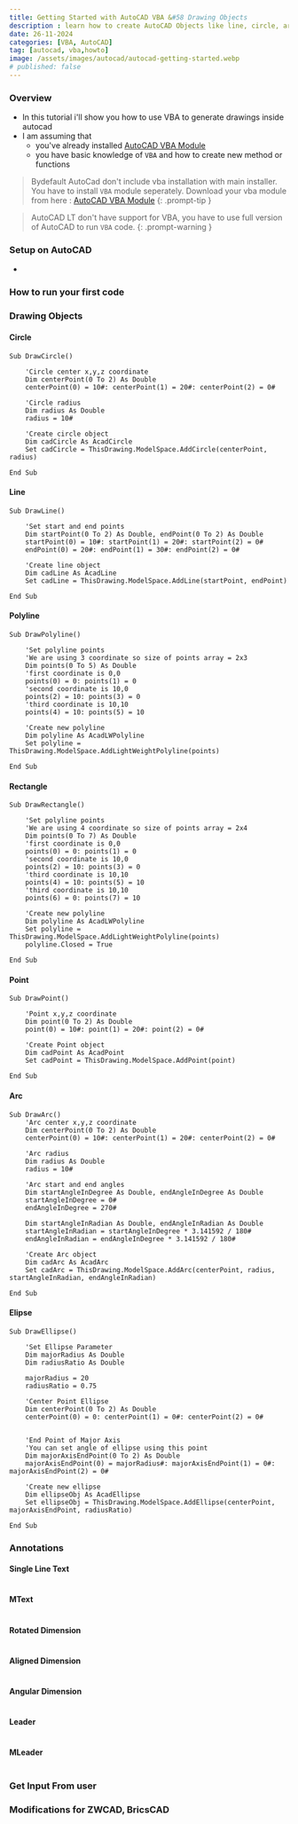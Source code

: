 ```yaml
---
title: Getting Started with AutoCAD VBA &#58 Drawing Objects
description : learn how to create AutoCAD Objects like line, circle, arc, rectangle using VBA
date: 26-11-2024
categories: [VBA, AutoCAD]
tag: [autocad, vba,howto]
image: /assets/images/autocad/autocad-getting-started.webp
# published: false
---
```


### Overview
- In this tutorial i'll show you how to use VBA to generate drawings inside autocad
- I am assuming that 
  - you've already installed [AutoCAD VBA Module](https://www.autodesk.com/support/technical/article/caas/tsarticles/ts/3kxk0RyvfWTfSfAIrcmsLQ.html)
  - you have basic knowledge of `VBA` and how to create new method or functions

> Bydefault AutoCad don't include vba installation with main installer. You have to install `VBA` module seperately.
> Download your vba module from here : [AutoCAD VBA Module](https://www.autodesk.com/support/technical/article/caas/tsarticles/ts/3kxk0RyvfWTfSfAIrcmsLQ.html)
{: .prompt-tip }

> AutoCAD LT don't have support for VBA, you have to use full version of AutoCAD to run `VBA` code.
{: .prompt-warning }

### Setup on AutoCAD
-

### How to run your first code

### Drawing Objects

#### Circle
```visualbasic
Sub DrawCircle()
       
    'Circle center x,y,z coordinate
    Dim centerPoint(0 To 2) As Double
    centerPoint(0) = 10#: centerPoint(1) = 20#: centerPoint(2) = 0#
     
    'Circle radius
    Dim radius As Double
    radius = 10#
     
    'Create circle object
    Dim cadCircle As AcadCircle
    Set cadCircle = ThisDrawing.ModelSpace.AddCircle(centerPoint, radius)
    
End Sub
```
#### Line
```visualbasic
Sub DrawLine()

    'Set start and end points
    Dim startPoint(0 To 2) As Double, endPoint(0 To 2) As Double
    startPoint(0) = 10#: startPoint(1) = 20#: startPoint(2) = 0#
    endPoint(0) = 20#: endPoint(1) = 30#: endPoint(2) = 0#
     
    'Create line object
    Dim cadLine As AcadLine
    Set cadLine = ThisDrawing.ModelSpace.AddLine(startPoint, endPoint)
     
End Sub
```
#### Polyline
```visualbasic
Sub DrawPolyline()

    'Set polyline points
    'We are using 3 coordinate so size of points array = 2x3
    Dim points(0 To 5) As Double
    'first coordinate is 0,0
    points(0) = 0: points(1) = 0
    'second coordinate is 10,0
    points(2) = 10: points(3) = 0
    'third coordinate is 10,10
    points(4) = 10: points(5) = 10
        
    'Create new polyline
    Dim polyline As AcadLWPolyline
    Set polyline = ThisDrawing.ModelSpace.AddLightWeightPolyline(points)
    
End Sub
```
#### Rectangle
```visualbasic
Sub DrawRectangle()

    'Set polyline points
    'We are using 4 coordinate so size of points array = 2x4
    Dim points(0 To 7) As Double
    'first coordinate is 0,0
    points(0) = 0: points(1) = 0
    'second coordinate is 10,0
    points(2) = 10: points(3) = 0
    'third coordinate is 10,10
    points(4) = 10: points(5) = 10
    'third coordinate is 10,10
    points(6) = 0: points(7) = 10
        
    'Create new polyline
    Dim polyline As AcadLWPolyline
    Set polyline = ThisDrawing.ModelSpace.AddLightWeightPolyline(points)
    polyline.Closed = True

End Sub
```
#### Point
```visualbasic
Sub DrawPoint()

    'Point x,y,z coordinate
    Dim point(0 To 2) As Double
    point(0) = 10#: point(1) = 20#: point(2) = 0#
    
    'Create Point object
    Dim cadPoint As AcadPoint
    Set cadPoint = ThisDrawing.ModelSpace.AddPoint(point)
    
End Sub
```
#### Arc
```visualbasic
Sub DrawArc()
    'Arc center x,y,z coordinate
    Dim centerPoint(0 To 2) As Double
    centerPoint(0) = 10#: centerPoint(1) = 20#: centerPoint(2) = 0#
     
    'Arc radius
    Dim radius As Double
    radius = 10#
     
    'Arc start and end angles
    Dim startAngleInDegree As Double, endAngleInDegree As Double
    startAngleInDegree = 0#
    endAngleInDegree = 270#
    
    Dim startAngleInRadian As Double, endAngleInRadian As Double
    startAngleInRadian = startAngleInDegree * 3.141592 / 180#
    endAngleInRadian = endAngleInDegree * 3.141592 / 180#

    'Create Arc object
    Dim cadArc As AcadArc
    Set cadArc = ThisDrawing.ModelSpace.AddArc(centerPoint, radius, startAngleInRadian, endAngleInRadian)

End Sub
```
#### Elipse
```visualbasic
Sub DrawEllipse()

    'Set Ellipse Parameter
    Dim majorRadius As Double
    Dim radiusRatio As Double
 
    majorRadius = 20
    radiusRatio = 0.75
    
    'Center Point Ellipse
    Dim centerPoint(0 To 2) As Double
    centerPoint(0) = 0: centerPoint(1) = 0#: centerPoint(2) = 0#

    
    'End Point of Major Axis
    'You can set angle of ellipse using this point
    Dim majorAxisEndPoint(0 To 2) As Double
    majorAxisEndPoint(0) = majorRadius#: majorAxisEndPoint(1) = 0#: majorAxisEndPoint(2) = 0#
    
    'Create new ellipse
    Dim ellipseObj As AcadEllipse
    Set ellipseObj = ThisDrawing.ModelSpace.AddEllipse(centerPoint, majorAxisEndPoint, radiusRatio)
    
End Sub
```
### Annotations

#### Single Line Text
```visualbasic
```
#### MText
```visualbasic
```
#### Rotated Dimension
```visualbasic
```

#### Aligned Dimension
```visualbasic
```

#### Angular Dimension
```visualbasic
```

#### Leader
```visualbasic
```

#### MLeader
```visualbasic
```

### Get Input From user



### Modifications for ZWCAD, BricsCAD

